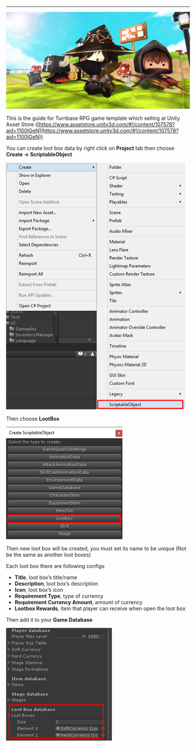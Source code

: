 * * *

![](../images/1-8wsUh8HvDr029jiolcp9A.png)

This is the guide for Turnbase RPG game template which selling at Unity Asset Store ([https://www.assetstore.unity3d.com/#!/content/107578?aid=1100lGeN](https://www.assetstore.unity3d.com/#!/content/107578?aid=1100lGeN))

You can create loot box data by right click on **Project** tab then choose **Create -> ScriptableObject**

![](../images/0rsZ8kqpVVa_Ben7C.png)

Then choose **LootBox**

![](../images/0U8Ctc48p0waR9p91.png)

Then new loot box will be created, you must set its name to be unique (Not be the same as another loot boxes)

Each loot box there are following configs

*   **Title**, loot box’s title/name
*   **Description**, loot box’s description
*   **Icon**, loot box’s icon
*   **Requirement Type**, type of currency
*   **Requirement Currency Amount**, amount of currency
*   **Lootbox Rewards**, item that player can receive when open the loot box

Then add it to your **Game Database**

![](../images/0YMsgs0A3U7hOhw72.png)